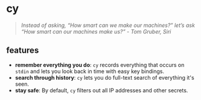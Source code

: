 # cy

> _Instead of asking, “How smart can we make our machines?” let’s ask “How smart can our machines make us?” - Tom Gruber, Siri_

## features

* **remember everything you do**: `cy` records everything that occurs on
  `stdin` and lets you look back in time with easy key bindings.
* **search through history**: `cy` lets you do full-text 
  search of everything it's seen.
* **stay safe**: By default, `cy` filters out all IP addresses and other secrets.
